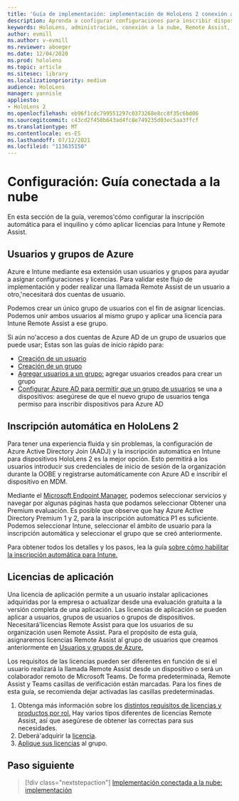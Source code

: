 ```yaml
---
title: 'Guía de implementación: implementación de HoloLens 2 conexión a la nube a escala con Remote Assist- Configurar'
description: Aprenda a configurar configuraciones para inscribir dispositivos HoloLens a través de una red conectada a la nube a escala con Remote Assist.
keywords: HoloLens, administración, conexión a la nube, Remote Assist, AAD, Azure AD, MDM, Mobile Administración de dispositivos
author: evmill
ms.author: v-evmill
ms.reviewer: aboeger
ms.date: 12/04/2020
ms.prod: hololens
ms.topic: article
ms.sitesec: library
ms.localizationpriority: medium
audience: HoloLens
manager: yannisle
appliesto:
- HoloLens 2
ms.openlocfilehash: eb96f1cdc799551297c0373268e8cc8f35c6bd06
ms.sourcegitcommit: c43cd2f450b643ad4fc8e749235d03ec5aa3ffcf
ms.translationtype: MT
ms.contentlocale: es-ES
ms.lasthandoff: 07/12/2021
ms.locfileid: "113635150"
---
```

# <a name="configure---cloud-connected-guide"></a>Configuración: Guía conectada a la nube

En esta sección de la guía, veremos&#39;cómo configurar la inscripción automática para el inquilino y cómo aplicar licencias para Intune y Remote Assist.

## <a name="azure-users-and-groups"></a>Usuarios y grupos de Azure

Azure e Intune mediante esa extensión usan usuarios y grupos para ayudar a asignar configuraciones y licencias. Para validar este flujo de implementación y poder realizar una llamada Remote Assist de un usuario a otro,&#39;necesitará dos cuentas de usuario.

Podemos crear un único grupo de usuarios con el fin de asignar licencias. Podemos unir ambos usuarios al mismo grupo y aplicar una licencia para Intune Remote Assist a ese grupo.

Si aún no&#39;acceso a dos cuentas de Azure AD de un grupo de usuarios que puede usar; Estas son las guías de inicio rápido para:

- [Creación de un usuario](/mem/intune/fundamentals/quickstart-create-user)
- [Creación de un grupo](/mem/intune/fundamentals/quickstart-create-group)
- [Agregar usuarios a un grupo:](/azure/active-directory/fundamentals/active-directory-groups-members-azure-portal) agregar usuarios creados para crear un grupo
- [Configurar Azure AD para permitir que un grupo de usuarios](/azure/active-directory/devices/azureadjoin-plan#configure-your-device-settings) se una a dispositivos: asegúrese de que el nuevo grupo de usuarios tenga permiso para inscribir dispositivos para Azure AD

## <a name="auto-enrollment-on-hololens-2"></a>Inscripción automática en HoloLens 2

Para tener una experiencia fluida y sin problemas, la configuración de Azure Active Directory Join (AADJ) y la inscripción automática en Intune para dispositivos HoloLens 2 es la mejor opción. Esto permitirá a los usuarios introducir sus credenciales de inicio de sesión de la organización durante la OOBE y registrarse automáticamente con Azure AD e inscribir el dispositivo en MDM.

Mediante el [Microsoft Endpoint Manager](https://endpoint.microsoft.com/#home), podemos seleccionar servicios y navegar por algunas páginas hasta que podamos seleccionar Obtener una Premium evaluación. Es posible que observe que hay Azure Active Directory Premium 1 y 2, para la inscripción automática P1 es suficiente. Podemos seleccionar Intune, seleccionar el ámbito de usuario para la inscripción automática y seleccionar el grupo que se creó anteriormente.

Para obtener todos los detalles y los pasos, lea la guía [sobre cómo habilitar la inscripción automática para Intune.](/mem/intune/enrollment/quickstart-setup-auto-enrollment)

## <a name="application-licenses"></a>Licencias de aplicación

Una licencia de aplicación permite a un usuario instalar aplicaciones adquiridas por la empresa o actualizar desde una evaluación gratuita a la versión completa de una aplicación. Las licencias de aplicación se pueden aplicar a usuarios, grupos de usuarios o grupos de dispositivos. Necesitará&#39;licencias Remote Assist para que los usuarios de su organización usen Remote Assist. Para el propósito de esta guía, asignaremos licencias Remote Assist al grupo de usuarios que creamos anteriormente en [Usuarios y grupos de Azure.](hololens2-cloud-connected-configure.md#azure-users-and-groups)

Los requisitos de las licencias pueden ser diferentes en función de si el usuario realizará la llamada Remote Assist desde un dispositivo o será un colaborador remoto de Microsoft Teams. De forma predeterminada, Remote Assist y Teams casillas de verificación están marcadas. Para los fines de esta guía, se recomienda dejar activadas las casillas predeterminadas.

1. Obtenga más información sobre los [distintos requisitos de licencias y productos por rol.](/dynamics365/mixed-reality/remote-assist/requirements#licensing-and-product-requirements-per-role) Hay varios tipos diferentes de licencias Remote Assist, así que asegúrese de obtener las correctas para sus necesidades.
2. Deberá&#39;adquirir la [licencia](/dynamics365/mixed-reality/remote-assist/buy-remote-assist).
3. [Aplique sus licencias](/dynamics365/mixed-reality/remote-assist/deploy-remote-assist) al grupo.

## <a name="next-step"></a>Paso siguiente

> [!div class="nextstepaction"]
> [Implementación conectada a la nube: implementación](hololens2-cloud-connected-deploy.md)